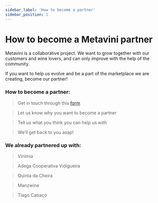 ```yaml
---
sidebar_label: 'How to become a partner'
sidebar_position: 1
---
```


# How to become a Metavini partner


Metavini is a collaborative project. We want to grow together with our customers and wine lovers, and can only improve with the help of the community. 

If you want to help us evolve and be a part of the marketplace we are creating, become our partner!

    
### How to become a partner:

> Get in touch through this  <a href="https://metavini.com/contact/" target="_blank">form</a>

> Let us know why you want to become a partner

> Tell us what you think you can help us with

> We’ll get back to you asap!


 

### We already partnered up with:

> Vinimia

> Adega Cooperativa Vidigueira

> Quinta da Cheira

> Manzwine

> Tiago Cabaço